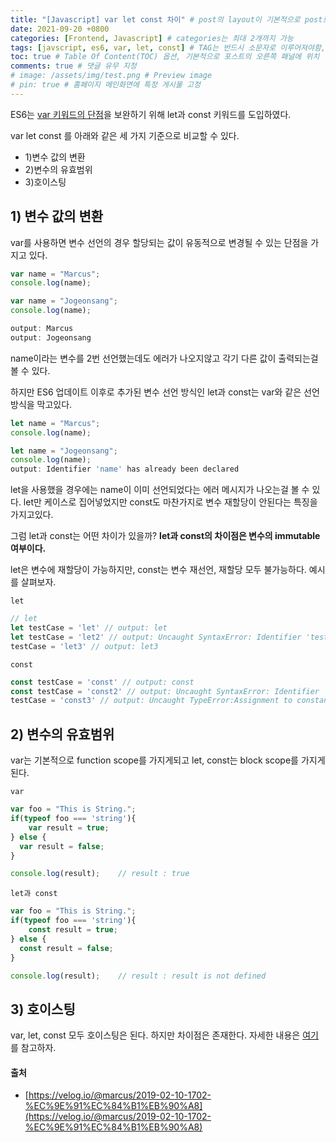 ```yaml
---
title: "[Javascript] var let const 차이" # post의 layout이 기본적으로 post로 설정되어있어서 Front Matter에 따로 layout변수를 만들어 주지 않아도 됨
date: 2021-09-20 +0800
categories: [Frontend, Javascript] # categories는 최대 2개까지 가능
tags: [javscript, es6, var, let, const] # TAG는 반드시 소문자로 이루어져야함, 0~무한개까지 지정 가능
toc: true # Table Of Content(TOC) 옵션, 기본적으로 포스트의 오른쪽 패널에 위치
comments: true # 댓글 유무 지정
# image: /assets/img/test.png # Preview image
# pin: true # 홈페이지 메인화면에 특정 게시물 고정
---
```


ES6는 [var 키워드의 단점](https://poiemaweb.com/js-data-type-variable)을 보완하기 위해 let과 const 키워드를 도입하였다.

var let const 를 아래와 같은 세 가지 기준으로 비교할 수 있다.

- 1)변수 값의 변환
- 2)변수의 유효범위
- 3)호이스팅

## 1) 변수 값의 변환

var를 사용하면 변수 선언의 경우 할당되는 값이 유동적으로 변경될 수 있는 단점을 가지고 있다.

```javascript
var name = "Marcus";
console.log(name);

var name = "Jogeonsang";
console.log(name);

output: Marcus
output: Jogeonsang
```

name이라는 변수를 2번 선언했는데도 에러가 나오지않고 각기 다른 값이 출력되는걸 볼 수 있다.

하지만 ES6 업데이트 이후로 추가된 변수 선언 방식인 let과 const는 var와 같은 선언 방식을 막고있다.

```javascript
let name = "Marcus";
console.log(name); 

let name = "Jogeonsang";
console.log(name);
output: Identifier 'name' has already been declared
```

let을 사용했을 경우에는 name이 이미 선언되었다는 에러 메시지가 나오는걸 볼 수 있다. let만 케이스로 집어넣었지만 const도 마찬가지로 변수 재할당이 안된다는 특징을 가지고있다.

그럼 let과 const는 어떤 차이가 있을까? <b>let과 const의 차이점은 변수의 immutable여부이다.</b>

let은 변수에 재할당이 가능하지만, const는 변수 재선언, 재할당 모두 불가능하다. 예시를 살펴보자.

`let`

```javascript
// let
let testCase = 'let' // output: let
let testCase = 'let2' // output: Uncaught SyntaxError: Identifier 'testCase' has already been declared
testCase = 'let3' // output: let3
```

`const`

```javascript
const testCase = 'const' // output: const
const testCase = 'const2' // output: Uncaught SyntaxError: Identifier 'testCase' has already been declared
testCase = 'const3' // output: Uncaught TypeError:Assignment to constant variable.
```

## 2) 변수의 유효범위
var는 기본적으로 function scope를 가지게되고 let, const는 block scope를 가지게된다.

`var`

```javascript
var foo = "This is String.";
if(typeof foo === 'string'){
	var result = true;
} else {
  var result = false;
}

console.log(result);    // result : true
```

`let과 const`

```javascript
var foo = "This is String.";
if(typeof foo === 'string'){
	const result = true;
} else {
  const result = false;
}

console.log(result);    // result : result is not defined
```

## 3) 호이스팅
var, let, const 모두 호이스팅은 된다. 하지만 차이점은 존재한다. 자세한 내용은 [여기](https://jeonyoungho.github.io/posts/%ED%98%B8%EC%9D%B4%EC%8A%A4%ED%8C%85/)를 참고하자.

#### 출처
- [https://velog.io/@marcus/2019-02-10-1702-%EC%9E%91%EC%84%B1%EB%90%A8](https://velog.io/@marcus/2019-02-10-1702-%EC%9E%91%EC%84%B1%EB%90%A8)